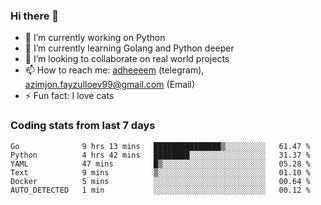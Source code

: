 ### Hi there 👋

<!--
**adheeeem/adheeeem** is a ✨ _special_ ✨ repository because its `README.md` (this file) appears on your GitHub profile.

Here are some ideas to get you started:
-->
- 🔭 I’m currently working on Python
- 🌱 I’m currently learning Golang and Python deeper
- 👯 I’m looking to collaborate on real world projects
- 📫 How to reach me: [adheeeem](https://t.me/adheeeem) (telegram), azimjon.fayzulloev99@gmail.com (Email)
- ⚡ Fun fact: I love cats 


### Coding stats from last 7 days
<!--START_SECTION:waka-->

```text
Go              9 hrs 13 mins   ███████████████▒░░░░░░░░░   61.47 %
Python          4 hrs 42 mins   ████████░░░░░░░░░░░░░░░░░   31.37 %
YAML            47 mins         █▒░░░░░░░░░░░░░░░░░░░░░░░   05.28 %
Text            9 mins          ▒░░░░░░░░░░░░░░░░░░░░░░░░   01.10 %
Docker          5 mins          ░░░░░░░░░░░░░░░░░░░░░░░░░   00.64 %
AUTO_DETECTED   1 min           ░░░░░░░░░░░░░░░░░░░░░░░░░   00.12 %
```

<!--END_SECTION:waka-->
